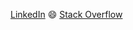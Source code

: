 [LinkedIn](https://www.linkedin.com/in/quintinwillison/)
:smile:
[Stack Overflow](https://stackoverflow.com/users/392847/quintin-willison)
